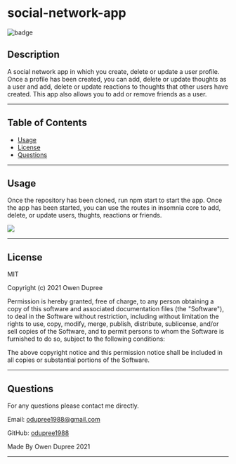 # social-network-app

![badge](https://img.shields.io/badge/License-MIT-brightgreen)

## Description

A social network app in which you create, delete or update a user profile. Once a profile has been created, you can add, delete or update thoughts as a user and add, delete or update reactions to thoughts that other users have created. This app also allows you to add or remove friends as a user.


---

## Table of Contents

- [Usage](#usage)
- [License](#license)
- [Questions](#questions)

---

## Usage

Once the repository has been cloned, run npm start to start the app. Once the app has been started, you can use the routes in insomnia core to add, delete, or update users, thughts, reactions or friends. 

![](public/IMG/comic-collector001.png)

---

## License

MIT

Copyright (c) 2021 Owen Dupree

Permission is hereby granted, free of charge, to any person obtaining a copy
of this software and associated documentation files (the "Software"), to deal
in the Software without restriction, including without limitation the rights
to use, copy, modify, merge, publish, distribute, sublicense, and/or sell
copies of the Software, and to permit persons to whom the Software is
furnished to do so, subject to the following conditions:

The above copyright notice and this permission notice shall be included in all
copies or substantial portions of the Software.

---

## Questions

For any questions please contact me directly.

Email: <odupree1988@gmail.com>

GitHub: [odupree1988](https://github.com/odupree1988)

Made By Owen Dupree 2021

---
